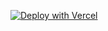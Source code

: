 [![Deploy with Vercel](https://vercel.com/button)](https://vercel.com/new/project?template=https://github.com/<YOUR_USERNAME>/ai-nested-domains)
